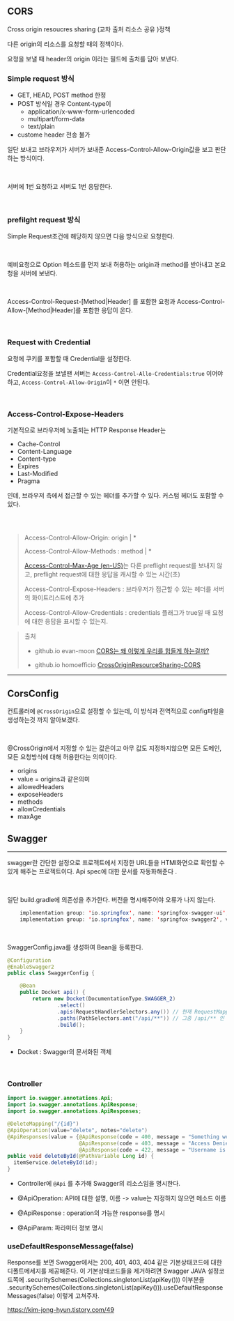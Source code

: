 ## CORS

Cross origin resoucres sharing (교차 출처 리소스 공유 )정책

다른 origin의 리소스를 요청할 때의 정책이다.

요청을 보낼 때 header의 origin 이라는 필드에 출처를 담아 보낸다.

### Simple request 방식

- GET, HEAD, POST method 한정
- POST 방식일 경우 Content-type이
    - application/x-www-form-urlencoded
    - multipart/form-data
    - text/plain
- custome header 전송 불가

일단 보내고 브라우저가 서버가 보내준 Access-Control-Allow-Origin값을 보고 판단하는 방식이다.

<br/>

서버에 1번 요청하고 서버도 1번 응답한다.

<br/>

### prefilght request 방식

Simple Request조건에 해당하지 않으면 다음 방식으로 요청한다.

<br/>

예비요청으로 Option 메소드를 먼저 보내 허용하는 origin과 method를 받아내고 본요청을 서버에 보낸다.

<br/>

Access-Control-Request-[Method|Header] 를 포함한 요청과 Access-Control-Allow-[Method|Header]를 포함한 응답이 온다.

<br/>

### Request with Credential

요청에 쿠키를 포함할 때 Credential을 설정한다.

Credential요청을 보낼땐 서버는 `Access-Control-Allo-Credentials:true` 이어야하고, `Access-Control-Allow-Origin`이 `*` 이면 안된다.

<br/>

### Access-Control-Expose-Headers

기본적으로 브라우저에 노출되는 HTTP Response Header는

- Cache-Control
- Content-Language
- Content-type
- Expires
- Last-Modified
- Pragma

인데, 브라우저 측에서 접근할 수 있는 헤더를 추가할 수 있다. 커스텀 헤더도 포함할 수 있다.

### <br/>

> Access-Control-Allow-Origin: origin | * 
>
> Access-Control-Allow-Methods : method | *
>
> [Access-Control-Max-Age (en-US)](https://developer.mozilla.org/en-US/docs/Web/HTTP/Headers/Access-Control-Max-Age)는 다른 preflight request를 보내지 않고, preflight request에 대한 응답을 캐시할 수 있는 시간(초)
>
> Access-Control-Expose-Headers : 브라우저가 접근할 수 있는 헤더를 서버의 화이트리스트에 추가
>
> Access-Control-Allow-Credentials : credentials 플래그가 true일 때 요청에 대한 응답을 표시할 수 있는지.



> 출처
>
> - github.io evan-moon [CORS는 왜 이렇게 우리를 힘들게 하는걸까?](https://evan-moon.github.io/2020/05/21/about-cors/)
>
> - github.io homoefficio [CrossOriginResourceSharing-CORS](https://homoefficio.github.io/2015/07/21/Cross-Origin-Resource-Sharing/)
>
>



---

## CorsConfig

컨트롤러에 `@CrossOrigin`으로 설정할 수 있는데, 이 방식과 전역적으로 config파일을 생성하는것 까지 알아보겠다.

<br/>

@CrossOrigin에서 지정할 수 있는 값은이고 아무 값도 지정하지않으면 모든 도메인, 모든 요청방식에 대해 허용한다는 의미이다.

- origins
- value = origins과 같은의미
- allowedHeaders
- exposeHeaders
- methods
- allowCredentials
- maxAge

## Swagger

---

swagger란 간단한 설정으로 프로젝트에서 지정한 URL들을 HTMl화면으로 확인할 수 있게 해주는 프로젝트이다. Api spec에 대한 문서를 자동화해준다 .

<br/>

일단 build.gradle에 의존성을 추가한다.  버전을 명시해주어야 오류가 나지 않는다.

```java
    implementation group: 'io.springfox', name: 'springfox-swagger-ui', version: '2.9.2'
    implementation group: 'io.springfox', name: 'springfox-swagger2', version: '2.9.2'
```

<br/>

SwaggerConfig.java를 생성하여 Bean을 등록한다.

```java
@Configuration
@EnableSwagger2
public class SwaggerConfig {

    @Bean
    public Docket api() {
        return new Docket(DocumentationType.SWAGGER_2)
                .select()
                .apis(RequestHandlerSelectors.any()) // 현재 RequestMapping으로 할당된 모든 URL 리스트를 추출
                .paths(PathSelectors.ant("/api/**")) // 그중 /api/** 인 URL들만 필터링
                .build();
    }
}
```

- Docket : Swagger의 문서화된 객체

<br/>

### Controller

```java
import io.swagger.annotations.Api;
import io.swagger.annotations.ApiResponse;
import io.swagger.annotations.ApiResponses;

@DeleteMapping("/{id}")
@ApiOperation(value="delete", notes="delete")
@ApiResponses(value = {@ApiResponse(code = 400, message = "Something went wrong"),
                       @ApiResponse(code = 403, message = "Access Denied"),
                       @ApiResponse(code = 422, message = "Username is alredy in use")})
public void deleteById(@PathVariable Long id) {
  itemService.deleteById(id);
}
```

- Controller에 `@Api` 를 추가해 Swagger의 리소스임을 명시한다.

- @ApiOperation: API에 대한 설명, 이름 -> value는 지정하지 않으면 메소드 이름
- @ApiResponse : operation의 가능한 response를 명시
- @ApiParam: 파라미터 정보 명시



### useDefaultResponseMessage(false)

Response를 보면 Swagger에서는 200, 401, 403, 404 같은 기본상태코드에 대한 디폴트메세지를 제공해준다.
이 기본상태코드들을 제거하려면 Swagger JAVA 설정코드쪽에
.securitySchemes(Collections.singletonList(apiKey())) 이부분을
.securitySchemes(Collections.singletonList(apiKey())).useDefaultResponseMessages(false) 이렇게 고쳐주자.

https://kim-jong-hyun.tistory.com/49

